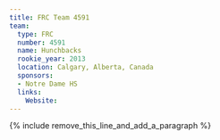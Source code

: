 ```yaml
---
title: FRC Team 4591
team:
  type: FRC
  number: 4591
  name: Hunchbacks
  rookie_year: 2013
  location: Calgary, Alberta, Canada
  sponsors:
  - Notre Dame HS
  links:
    Website:
---
```


{% include remove_this_line_and_add_a_paragraph %}